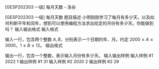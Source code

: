 



[GESP202303 一级] 每月天数 - 洛谷














[GESP202303 一级] 每月天数
题目描述
小明刚刚学习了每月有多少天，以及如何判断平年和闰年，想到可以使用编程方法求出给定的月份有多少天。你能做到吗？
输入输出格式
输入格式

输入一行，包含两个整数 $A, B$，分别表示一个日期的年、月。约定 $2000 \leq A \leq 3000$，$1 \leq B \leq 12$。
输出格式

输出一行，包含一个整数，表示输入月份有多少天。
输入输出样例
输入样例 #1
2022 1
输出样例 #1
31
输入样例 #2
2020 2
输出样例 #2
29






